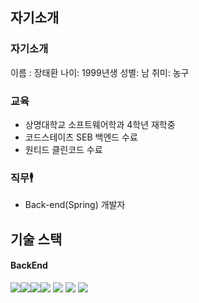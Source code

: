 ## 자기소개 
### 자기소개
이름 : 장태환    나이: 1999년생    성별: 남    취미: 농구
### 교육           
 - 상명대학교 소프트웨어학과 4학년 재학중
 - 코드스테이츠 SEB 백엔드 수료
 - 원티드 클린코드 수료
 ### 직무🕴️
 - Back-end(Spring) 개발자

## 기술 스택
#### BackEnd
<img src="https://img.shields.io/badge/springboot-6DB33F?style=for-the-badge&logo=springboot&logoColor=white"><img src="https://img.shields.io/badge/springsecurity-6DB33F?style=for-the-badge&logo=springsecurity&logoColor=white"><img src="https://img.shields.io/badge/ubuntu-E95420?style=for-the-badge&logo=ubuntu&logoColor=white"><img src="https://img.shields.io/badge/mysql-4479A1?style=for-the-badge&logo=mysql&logoColor=white">
<img src="https://img.shields.io/badge/Python-3776AB?style=for-the-badge&logo=Python&logoColor=white">
<img src="https://img.shields.io/badge/amazonaws-232F3E?style=for-the-badge&logo=amazonaws&logoColor=white">
<img src="https://img.shields.io/badge/amazonec2-FF9900?style=for-the-badge&logo=amazonec2&logoColor=white">
